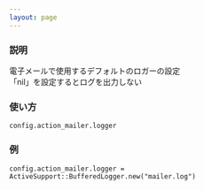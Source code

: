```yaml
---
layout: page
---
```

### 説明
電子メールで使用するデフォルトのロガーの設定  
「nil」を設定するとログを出力しない

### 使い方
    config.action_mailer.logger

### 例
    config.action_mailer.logger = ActiveSupport::BufferedLogger.new("mailer.log")